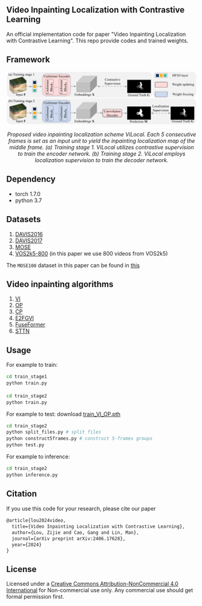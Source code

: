 ## Video Inpainting Localization with Contrastive Learning
An official implementation code for paper "Video Inpainting Localization with Contrastive Learning". This repo provide codes and trained weights.

## Framework
<p align='center'>  
  <img src='./images/ViLocal.png' width='900'/>
</p>
<p align='center'>  
  <em>Proposed video inpainting localization scheme ViLocal. Each 5 consecutive frames is set as an input unit to yield the inpainting localization map of the middle frame. (a) Training stage 1. ViLocal utilizes contrastive supervision to train the encoder network. (b) Training stage 2. ViLocal employs localization supervision to train the decoder network. </em>
</p>

## Dependency
- torch 1.7.0
- python 3.7

## Datasets
1. [DAVIS2016](https://davischallenge.org/)
2. [DAVIS2017](https://davischallenge.org/)
3. [MOSE](https://github.com/henghuiding/MOSE-api)
4. [VOS2k5-800](https://www.123684.com/s/2pf9-9bWHv) (in this paper we use 800 videos from VOS2k5)

The `MOSE100` dataset in this paper can be found in [this](https://www.123684.com/s/2pf9-EbWHv)

## Video inpainting algorithms
1. [VI](https://github.com/mcahny/Deep-Video-Inpainting)
2. [OP](https://github.com/seoungwugoh/opn-demo)
3. [CP](https://github.com/shleecs/Copy-and-Paste-Networks-for-Deep-Video-Inpainting)
4. [E2FGVI](https://github.com/MCG-NKU/E2FGVI)
5. [FuseFormer](https://github.com/ruiliu-ai/FuseFormer)
6. [STTN](https://github.com/researchmm/STTN)

## Usage

For example to train:
```bash
cd train_stage1
python train.py

cd train_stage2
python train.py
```

For example to test:
download [train_VI_OP.pth](https://www.123684.com/s/2pf9-QbWHv)
```bash
cd train_stage2
python split_files.py # split files
python construct5frames.py # construct 5-frames groups
python test.py 
```

For example to inference:
```bash
cd train_stage2
python inference.py 
```

## Citation
If you use this code for your research, please cite our paper
```
@article{lou2024video,
  title={Video Inpainting Localization with Contrastive Learning},
  author={Lou, Zijie and Cao, Gang and Lin, Man},
  journal={arXiv preprint arXiv:2406.17628},
  year={2024}
}
```
## License
Licensed under a [Creative Commons Attribution-NonCommercial 4.0 International](https://creativecommons.org/licenses/by-nc/4.0/) for Non-commercial use only.
Any commercial use should get formal permission first.
